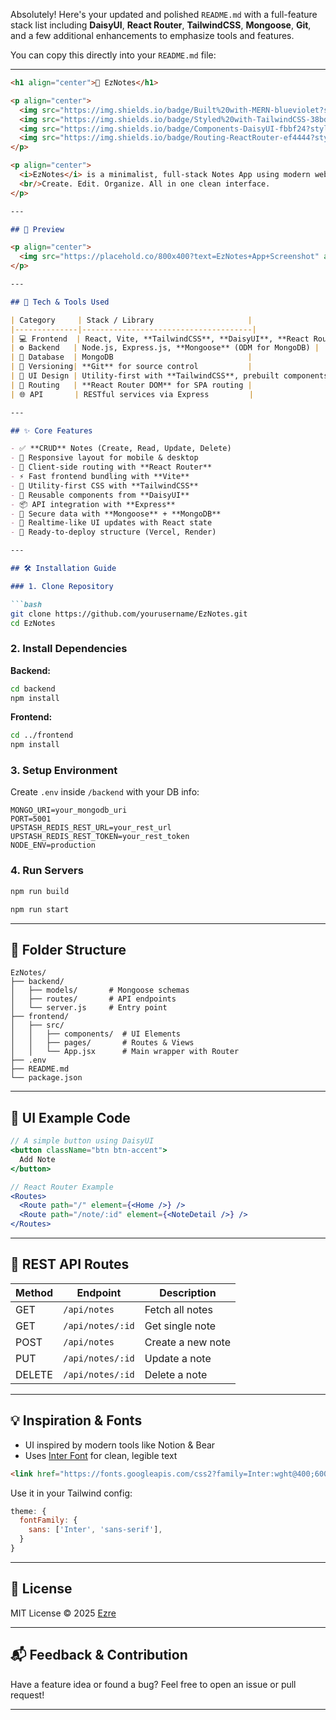 Absolutely! Here's your updated and polished `README.md` with a full-feature stack list including **DaisyUI**, **React Router**, **TailwindCSS**, **Mongoose**, **Git**, and a few additional enhancements to emphasize tools and features.

You can copy this directly into your `README.md` file:

---

````markdown
<h1 align="center">📝 EzNotes</h1>

<p align="center">
  <img src="https://img.shields.io/badge/Built%20with-MERN-blueviolet?style=for-the-badge" />
  <img src="https://img.shields.io/badge/Styled%20with-TailwindCSS-38bdf8?style=for-the-badge" />
  <img src="https://img.shields.io/badge/Components-DaisyUI-fbbf24?style=for-the-badge" />
  <img src="https://img.shields.io/badge/Routing-ReactRouter-ef4444?style=for-the-badge" />
</p>

<p align="center">
  <i>EzNotes</i> is a minimalist, full-stack Notes App using modern web technologies and best practices.  
  <br/>Create. Edit. Organize. All in one clean interface.
</p>

---

## 📸 Preview

<p align="center">
  <img src="https://placehold.co/800x400?text=EzNotes+App+Screenshot" alt="EzNotes App UI Preview" />
</p>

---

## 🧰 Tech & Tools Used

| Category     | Stack / Library                     |
|--------------|--------------------------------------|
| 💻 Frontend  | React, Vite, **TailwindCSS**, **DaisyUI**, **React Router** |
| ⚙️ Backend   | Node.js, Express.js, **Mongoose** (ODM for MongoDB) |
| 🧠 Database  | MongoDB                              |
| 🧾 Versioning| **Git** for source control           |
| 🧱 UI Design | Utility-first with **TailwindCSS**, prebuilt components via **DaisyUI** |
| 🚦 Routing   | **React Router DOM** for SPA routing |
| 🌐 API       | RESTful services via Express         |

---

## ✨ Core Features

- ✅ **CRUD** Notes (Create, Read, Update, Delete)
- 📁 Responsive layout for mobile & desktop
- 🔁 Client-side routing with **React Router**
- ⚡ Fast frontend bundling with **Vite**
- 🎨 Utility-first CSS with **TailwindCSS**
- 🧩 Reusable components from **DaisyUI**
- 📦 API integration with **Express**
- 🔐 Secure data with **Mongoose** + **MongoDB**
- 🔄 Realtime-like UI updates with React state
- 🧪 Ready-to-deploy structure (Vercel, Render)

---

## 🛠️ Installation Guide

### 1. Clone Repository

```bash
git clone https://github.com/yourusername/EzNotes.git
cd EzNotes
````

### 2. Install Dependencies

**Backend:**

```bash
cd backend
npm install
```

**Frontend:**

```bash
cd ../frontend
npm install
```

### 3. Setup Environment

Create `.env` inside `/backend` with your DB info:

```env
MONGO_URI=your_mongodb_uri
PORT=5001
UPSTASH_REDIS_REST_URL=your_rest_url
UPSTASH_REDIS_REST_TOKEN=your_rest_token
NODE_ENV=production
```

### 4. Run Servers

```bash
npm run build

npm run start
```

---

## 🧠 Folder Structure

```
EzNotes/
├── backend/
│   ├── models/       # Mongoose schemas
│   ├── routes/       # API endpoints
│   └── server.js     # Entry point
├── frontend/
│   ├── src/
│   │   ├── components/  # UI Elements
│   │   ├── pages/       # Routes & Views
│   │   └── App.jsx      # Main wrapper with Router
├── .env
├── README.md
└── package.json
```

---

## 🎨 UI Example Code

```jsx
// A simple button using DaisyUI
<button className="btn btn-accent">
  Add Note
</button>
```

```jsx
// React Router Example
<Routes>
  <Route path="/" element={<Home />} />
  <Route path="/note/:id" element={<NoteDetail />} />
</Routes>
```

---

## 🔌 REST API Routes

| Method | Endpoint         | Description       |
| ------ | ---------------- | ----------------- |
| GET    | `/api/notes`     | Fetch all notes   |
| GET    | `/api/notes/:id` | Get single note   |
| POST   | `/api/notes`     | Create a new note |
| PUT    | `/api/notes/:id` | Update a note     |
| DELETE | `/api/notes/:id` | Delete a note     |

---

## 💡 Inspiration & Fonts

* UI inspired by modern tools like Notion & Bear
* Uses [Inter Font](https://rsms.me/inter/) for clean, legible text

```html
<link href="https://fonts.googleapis.com/css2?family=Inter:wght@400;600;700&display=swap" rel="stylesheet">
```

Use it in your Tailwind config:

```js
theme: {
  fontFamily: {
    sans: ['Inter', 'sans-serif'],
  }
}
```

---

## 📄 License

MIT License © 2025 [Ezre](https://github.com/ezrelafidelynn)

---

## 📬 Feedback & Contribution

Have a feature idea or found a bug?
Feel free to open an issue or pull request!

---


